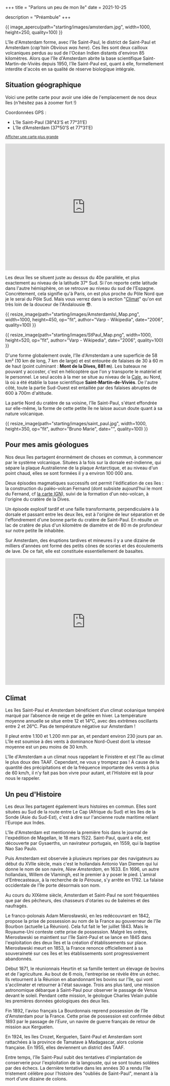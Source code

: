 +++
title = "Parlons un peu de mon île"
date = 2021-10-25

description = "Préambule"
+++


{{ image_apercu(path="starting/images/amsterdam.jpg", width=1000, height=250, quality=100) }}

L'île d'Amsterdam forme, avec l'île Saint-Paul, le district de Saint-Paul et Amsterdam (*cap'tain Obvious was here*). Ces îles sont deux cailloux volcaniques perdus au sud de l'Océan Indien distants d'environ 85 kilomètres. Alors que l'île d'Amsterdam abrite la base scientifique Saint-Martin-de-Viviès depuis 1950, l'île Saint-Paul est, quant à elle, formellement interdite d'accès en sa qualité de réserve biologique intégrale. 

<!-- more -->



## Situation géographique

Voici une petite carte pour avoir une idée de l'emplacement de nos deux îles (n'hésitez pas à zoomer fort !)

Coordonnées GPS :
- L’île Saint-Paul (38°43’S et 77°31’E)
- L’île d’Amsterdam (37°50’S et 77°31'E)

<small><a href="https://www.openstreetmap.org/?mlat=-37.82&amp;mlon=77.56#map=4/-37.82/77.56" target="_blank">Afficher une carte plus grande</a></small>
<br/>
<iframe width="100%" height="400" frameborder="0" scrolling="no" marginheight="0" marginwidth="0" src="https://www.openstreetmap.org/export/embed.html?bbox=29.882812500000004%2C-53.748710796898976%2C125.24414062500001%2C-17.5602465032949&amp;layer=mapnik&amp;marker=-37.82280243352757%2C77.5634765625" allowfullscreen></iframe>

Les deux îles se situent juste au dessus du 40e parallèle, et plus exactement au niveau de la latitude 37° Sud. Si l'on reporte cette latitude dans l'autre hémisphère, on se retrouve au niveau du sud de l'Espagne. Concrètement, cela signifie qu'à Paris, on est plus proche du Pôle Nord que je le serai du Pôle Sud. Mais vous verrez dans la section "[Climat](#climat)" qu'on est très loin de la douceur de l'Andalousie :sunglasses:.


{{ resize_image(path="starting/images/AmsterdamIsl_Map.png", width=1000, height=450, op="fit", author="Varp - Wikipedia", date="2006", quality=100) }}

{{ resize_image(path="starting/images/StPaul_Map.png", width=1000, height=520, op="fit", author="Varp - Wikipedia", date="2006", quality=100) }}

D'une forme globalement ovale, l'île d'Amsterdam a une superficie de 58 km² (10 km de long, 7 km de large) et est entourée de falaises de 30 à 60 m de haut (point culminant : **Mont de la Dives, 881 m**). Les bateaux ne pouvant y accoster, c'est en hélicoptère que l'on y transporte le matériel et le personnel. Le seul accès à la mer se situe au niveau de la [Cale](/lexique/#cale "Quai de débarquement de l'île"), au Nord, là où a été établie la base scientifique **Saint-Martin-de-Viviès**. De l'autre côté, toute la partie Sud-Ouest est entaillée par des falaises abruptes de 600 à 700m d'altitude.

La partie Nord du cratère de sa voisine, l'île Saint-Paul, s'étant effondrée sur elle-même, la forme de cette petite île ne laisse aucun doute quant à sa nature volcanique.

{{ resize_image(path="starting/images/saint_paul.jpg", width=1000, height=350, op="fit", author="Bruno Marie", date="", quality=100) }}


## Pour mes amis géologues
 
Nos deux îles partagent énormément de choses en commun, à commencer par le système volcanique. Situées à la fois sur la dorsale est-indienne, qui sépare la plaque Australienne de la plaque Antarctique, et au niveau d'un point chaud, elles se sont formées il y a environ 100 000 ans. 

Deux épisodes magmatiques successifs ont permit l'édification de ces îles : la construction du paléo-volcan Fernand (dont subsiste aujourd'hui le mont du Fernand, cf [la carte IGN](#carte_ign)), suivi de la formation d'un néo-volcan, à l'origine du cratère de la Dives.

Un épisode explosif tardif et une faille transformante, perpendiculaire à la dorsale et passant entre les deux îles, est à l'origine de leur séparation et de l'effondrement d'une bonne partie du cratère de Saint-Paul. En résulte un lac de cratère de plus d'un kilomètre de diamètre et de 80 m de profondeur sur notre petite île inhabitée.

Sur Amsterdam, des éruptions tardives et mineures il y a une dizaine de milliers d'années ont formé des petits cônes de scories et des écoulements de lave. De ce fait, elle est constituée essentiellement de basaltes. 

<span id="carte_ign"><iframe width="100%" height="400" frameborder="0" scrolling="no" marginheight="0" marginwidth="0" sandbox="allow-forms allow-scripts allow-same-origin" src="https://www.geoportail.gouv.fr/embed/visu.html?c=77.55966504241093,-37.828803605015985&z=13&l0=OPEN_STREET_MAP::GEOPORTAIL:OGC:WMTS(1)&l1=GEOGRAPHICALGRIDSYSTEMS.MAPS::GEOPORTAIL:OGC:WMTS(1)&permalink=yes" allowfullscreen></iframe></span>

## <span id="climat">Climat</span>

Les îles Saint-Paul et Amsterdam bénéficient d’un climat océanique tempéré marqué par l’absence de neige et de gelée en hiver. La température moyenne annuelle se situe entre 12 et 14°C, avec des extrêmes oscillants entre 2 et 26°C. Pas de température négative sur Amsterdam ! 

Il pleut entre 1.100 et 1.200 mm par an, et pendant environ 230 jours par an. L'île est soumise à des vents à dominance Nord-Ouest dont la vitesse moyenne est un peu moins de 30 km/h.

L'île d'Amsterdam a un climat nous rappelant le Finistère et est l'île au climat le plus doux des TAAF. Cependant, ne vous y trompez pas ! À cause de la quantité des précipitations et de la fréquence importante des vents à plus de 60 km/h, il n'y fait pas bon vivre pour autant, et l'Histoire est là pour nous le rappeler.

## Un peu d'Histoire

Les deux îles partagent également leurs histoires en commun. Elles sont situées au Sud de la route entre Le Cap (Afrique du Sud) et les îles de la Sonde (Asie du Sud-Est), c'est à dire sur l'ancienne route maritime reliant l'Europe aux Indes.

L'île d'Amsterdam est mentionnée la première fois dans le journal de l'expédition de Magellan, le 18 mars 1522. Saint-Paul, quant à elle, est découverte par Gysaerths, un navirateur portugais, en 1559, qui la baptise Nao Sao Paulo.

Puis Amsterdam est observée à plusieurs reprises par des navigateurs au début du XVIIe siècle, mais c'est le hollandais Antonio Van Diemen qui lui donne le nom de son navire, *Niew Amsterdam*, en 1633. En 1696, un autre hollandais, Willem de Vlamingh, est le premier à y poser le pied. L'amiral d'Entrecasteaux, à la recherche de *la Pérouse*, s'y arrête en 1792. La falaise occidentale de l'île porte désormais son nom.

Au cours du XIXème siècle, Amsterdam et Saint-Paul ne sont fréquentées que par des pêcheurs, des chasseurs d'otaries ou de baleines et des naufragés.

Le franco-polonais Adam Mierosławski, en les redécouvrant en 1842, propose la prise de possession au nom de la France au gouverneur de l'île Bourbon (actuelle La Réunion). Cela fut fait le 1er juillet 1843. Mais le Royaume-Uni conteste cette prise de possession. Malgré les ordres, Mierosławski se maintient sur l'île Saint-Paul et se lance en 1845 dans l'exploitation des deux îles et la création d'établissements sur place. Mierosławski meurt en 1853, la France renonce officiellement à sa souveraineté sur ces îles et les établissements sont progressivement abandonnés.

Début 1871, le réunionnais Heurtin et sa famille tentent un élevage de bovins et de l'agriculture. Au bout de 6 mois, l'entreprise se révèle être un échec. Ils retournent à la Réunion en abandonnant les bovins sur l'île, qui vont s'acclimater et retourner à l'état sauvage. Trois ans plus tard, une mission astronomique débarque à Saint-Paul pour observer le passage de Venus devant le soleil. Pendant cette mission, le géologue Charles Velain publie les premières données géologiques des deux îles.

Fin 1892, l'aviso français La Bourdonnais reprend possession de l'île d'Amsterdam pour la France. Cette prise de possession est confirmée début 1893 par le passage de *l'Eure*, un navire de guerre français de retour de mission aux Kerguelen.

En 1924, les îles Crozet, Kerguelen, Saint-Paul et Amsterdam sont rattachées à la province de Tamatave à Madagascar, alors colonie française.
En 1955, elles deviennent un district des TAAF.

Entre temps, l'île Saint-Paul subit des tentatives d'implantation de conserverie pour l'exploitation de la langouste, qui se sont toutes soldées par des échecs. La dernière tentative dans les années 30 a rendu l'île tristement célèbre pour l'histoire des "oubliés de Saint-Paul", menant à la mort d'une dizaine de colons.




